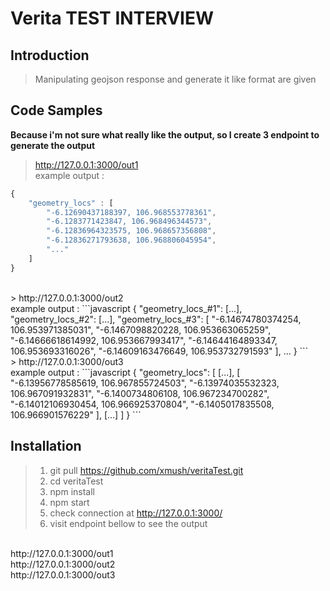 # Verita TEST INTERVIEW 

## Introduction

> Manipulating geojson response and generate it like format are given

## Code Samples

**Because i'm not sure what really like the output, so I create 3 endpoint to generate the output**
> http://127.0.0.1:3000/out1<br>
example output : 
```javascript
{
    "geometry_locs" : [
        "-6.12690437188397, 106.968553778361",
        "-6.1283771423847, 106.968496344573",
        "-6.12836964323575, 106.968657356808",
        "-6.12836271793638, 106.968806045954",
        "..."
    ]
}
```









<br>
> http://127.0.0.1:3000/out2<br>
example output : 
```javascript
{
    "geometry_locs_#1": [...],
    "geometry_locs_#2": [...],
    "geometry_locs_#3": [
        "-6.14674780374254, 106.953971385031",
        "-6.1467098820228, 106.953663065259",
        "-6.14666618614992, 106.953667993417",
        "-6.14644164893347, 106.953693316026",
        "-6.14609163476649, 106.953732791593"
    ],
    ...
}
```
<br>
> http://127.0.0.1:3000/out3<br>
example output : 
```javascript
{
    "geometry_locs": [
        [...],
        [
            "-6.13956778585619, 106.967855724503",
            "-6.13974035532323, 106.967091932831",
            "-6.1400734806108, 106.967234700282",
            "-6.14012106930454, 106.966925370804",
            "-6.1405017835508, 106.966901576229"
        ],
        [...]
    ]
}
```
<br>

## Installation

> 1. git pull https://github.com/xmush/veritaTest.git
> 2. cd veritaTest
> 3. npm install
> 4. npm start
> 5. check connection at http://127.0.0.1:3000/
> 6. visit endpoint bellow to see the output
<br>
http://127.0.0.1:3000/out1<br>
http://127.0.0.1:3000/out2<br>
http://127.0.0.1:3000/out3<br>